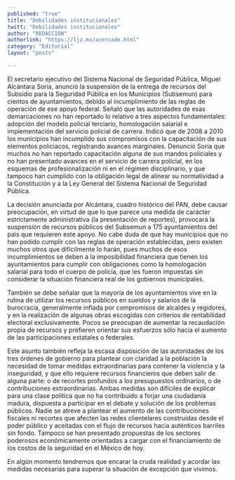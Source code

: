 ```yaml
---
published: "true"
title: "Debilidades institucionales"
twitt: "Debilidades institucionales"
author: "REDACCION"
authorlink: "https://ljz.mx/acercade.html"
category: "Editorial"
layout: "posts"

---
```



  El secretario ejecutivo del Sistema Nacional de Seguridad Pública, Miguel Alcántara Soria, anunció la suspensión de la entrega de recursos del Subsidio para la Seguridad Pública en los Municipios (Subsemun) para cientos de ayuntamientos, debido al incumplimiento de las reglas de operación de ese apoyo federal. Señaló que las autoridades de esas demarcaciones no han reportado lo relativo a tres aspectos fundamentales: adopción del modelo policial terciario, homologación salarial e implementación del servicio policial de carrera. Indicó que de 2008 a 2010 los municipios han incumplido sus compromisos con la capacitación de sus elementos policiacos, registrando avances marginales. Denunció Soria que muchos no han reportado capacitación alguna de sus mandos policiales y no han presentado avances en el servicio de carrera policial, en los esquemas de profesionalización ni en el régimen disciplinario, y que tampoco han cumplido con la obligación legal de alinear su normatividad a la Constitución y a la Ley General del Sistema Nacional de Seguridad Pública.



  La decisión anunciada por Alcántara, cuadro histórico del PAN, debe causar preocupación, en virtud de que lo que parece una medida de carácter estrictamente administrativa (la presentación de reportes), provocará la suspensión de recursos públicos del Subsemun a 175 ayuntamientos del país que requieren este apoyo. No cabe duda de que hay municipios que no han podido cumplir con las reglas de operación establecidas, pero existen muchos otros que difícilmente lo harán, pues muchos de esos incumplimientos se deben a la imposibilidad financiera que tienen los ayuntamientos para cumplir con obligaciones como la homologación salarial para todo el cuerpo de policía, que les fueron impuestas sin considerar la situación financiera real de los gobiernos municipales.



  También se debe señalar que la mayoría de los ayuntamientos vive en la rutina de utilizar los recursos públicos en sueldos y salarios de la burocracia, generalmente inflada por compromisos de alcaldes y regidores, y en la realización de algunas obras escogidas con criterios de rentabilidad electoral exclusivamente. Pocos se preocupan de aumentar la recaudación propia de recursos y prefieren orientar sus esfuerzos sólo hacia el aumento de las participaciones estatales o federales.



  Este asunto también refleja la escasa disposición de las autoridades de los tres órdenes de gobierno para plantear con claridad a la población la necesidad de tomar medidas extraordinarias para contener la violencia y la inseguridad, y que ello requiere recursos financieros que deben salir de alguna parte: o de recortes profundos a los presupuestos ordinarios, o de contribuciones extraordinarias. Ambas medidas son difíciles de explicar para una clase política que no ha contribuido a forjar una ciudadanía madura, dispuesta a participar en el debate y solución de los problemas públicos. Nadie se atreve a plantear el aumento de las contribuciones fiscales ni recortes que afecten las redes clientelares construidas desde el poder público y aceitadas con el flujo de recursos hacia auténticos barriles sin fondo. Tampoco se han presentado propuestas de los sectores poderosos económicamente orientadas a cargar con el financiamiento de los costos de la seguridad en el México de hoy.



  En algún momento tendremos que encarar la cruda realidad y acordar las medidas necesarias para superar la situación de excepción que vivimos.

